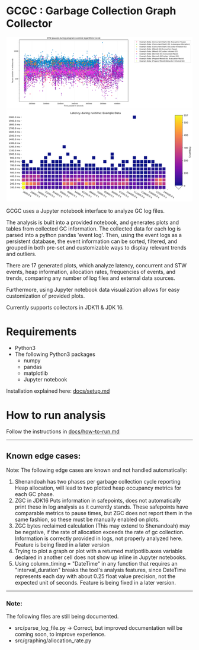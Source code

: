 # GCGC :  Garbage Collection Graph Collector 

<img src="images/stw_pauses_log.jpg" alt="Example scatter plot" />
<img src="images/heatmap.jpg" alt="Example heat map plot" />



GCGC uses a Jupyter notebook interface to analyze GC log files.

The analysis is built into a provided notebook, and generates plots and tables from collected GC information. The collected data for each log is parsed into a python pandas 'event log'. Then, using the event logs as a persistent database, the event information can be sorted, filtered, and grouped in both pre-set and customizable ways to display relevant trends and outliers.
 
There are 17 generated plots, which analyze latency, concurrent and STW events, heap information, allocation rates, frequencies of events, and trends, comparing any number of log files and external data sources. 

Furthermore, using Jupyter notebook data visualization allows for easy customization of provided plots.

Currently supports collectors in JDK11 & JDK 16.
 # Requirements

- Python3 
- The following Python3 packages
    - numpy
    - pandas
    - matplotlib
    - Jupyter notebook 

Installation explained here: [docs/setup.md](./docs/setup.md)



# How to run analysis

Follow the instructions in [docs/how-to-run.md](./docs/how-to-run.md)

--- 

## Known edge cases:

Note: The following edge cases are known and not handled automatically:

1) Shenandoah has two phases per garbage collection cycle reporting Heap allocation, will lead to two plotted heap occupancy metrics for each GC phase.
2) ZGC in JDK16 Puts information in safepoints, does not automatically print these in log analysis as it currently stands. These safepoints have comparable metrics to pause times, but ZGC does not report them in the same fashion, so these must be manually enabled on plots.
3) ZGC bytes reclaimed calculation (This may extend to Shenandoah) may be negative, if the rate of allocation exceeds the rate of gc collection. Information is correctly provided in logs, not properly analyzed here. Feature is being fixed in a later version
4) Trying to plot a graph or plot with a returned matlpotlib.axes variable declared in another cell does not show up inline in Jupyter notebooks.
5) Using column_timing = "DateTime" in any function that requires an "interval_duration" breaks the tool's analysis features, since DateTime represents each day with about 0.25 float value precision, not the expected unit of seconds. Feature is being fixed in a later version.

--- 
### Note:
The following files are still being documented.

- src/parse_log_file.py -> Correct, but improved documentation will be coming soon, to improve experience.
- src/graphing/allocation_rate.py
